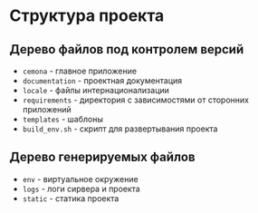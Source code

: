 # Структура проекта

## Дерево файлов под контролем версий

* ```cemona``` - главное приложение
* ```documentation``` - проектная документация
* ```locale``` - файлы интернационализации
* ```requirements``` - директория с зависимостями от сторонних приложений
* ```templates``` - шаблоны
* ```build_env.sh``` - скрипт для развертывания проекта

## Дерево генерируемых файлов

* ```env``` - виртуальное окружение
* ```logs``` - логи сирвера и проекта
* ```static``` - статика проекта
